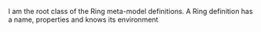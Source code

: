 I am the root class of the Ring meta-model definitions.
A Ring definition has a name, properties and knows its environment